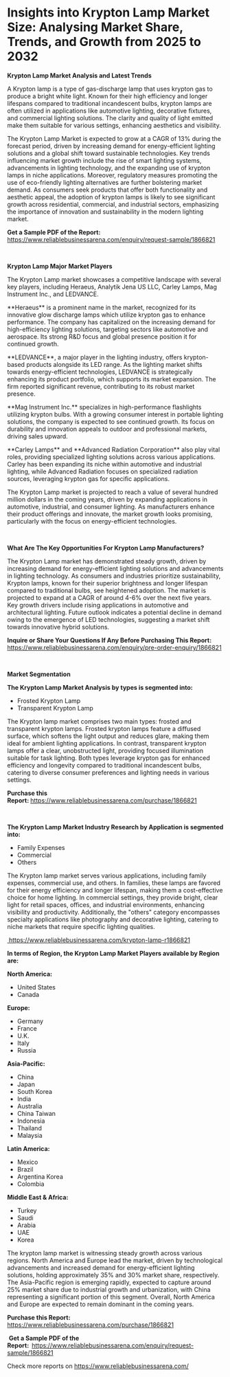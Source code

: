 <p><h1>Insights into Krypton Lamp Market Size: Analysing Market Share, Trends, and Growth from 2025 to 2032</h1></p><p><strong>Krypton Lamp Market Analysis and Latest Trends</strong></p>
<p><p>A Krypton lamp is a type of gas-discharge lamp that uses krypton gas to produce a bright white light. Known for their high efficiency and longer lifespans compared to traditional incandescent bulbs, krypton lamps are often utilized in applications like automotive lighting, decorative fixtures, and commercial lighting solutions. The clarity and quality of light emitted make them suitable for various settings, enhancing aesthetics and visibility.</p><p>The Krypton Lamp Market is expected to grow at a CAGR of 13% during the forecast period, driven by increasing demand for energy-efficient lighting solutions and a global shift toward sustainable technologies. Key trends influencing market growth include the rise of smart lighting systems, advancements in lighting technology, and the expanding use of krypton lamps in niche applications. Moreover, regulatory measures promoting the use of eco-friendly lighting alternatives are further bolstering market demand. As consumers seek products that offer both functionality and aesthetic appeal, the adoption of krypton lamps is likely to see significant growth across residential, commercial, and industrial sectors, emphasizing the importance of innovation and sustainability in the modern lighting market.</p></p>
<p><strong>Get a Sample PDF of the Report:&nbsp;</strong> <a href="https://www.reliablebusinessarena.com/enquiry/request-sample/1866821?utm_campaign=3118&utm_medium=2&utm_source=Github&utm_content=ia&utm_term=05042025&utm_id=krypton-lamp">https://www.reliablebusinessarena.com/enquiry/request-sample/1866821</a></p>
<p>&nbsp;</p>
<p><strong>Krypton Lamp Major Market Players</strong></p>
<p><p>The Krypton Lamp market showcases a competitive landscape with several key players, including Heraeus, Analytik Jena US LLC, Carley Lamps, Mag Instrument Inc., and LEDVANCE. </p><p>**Heraeus** is a prominent name in the market, recognized for its innovative glow discharge lamps which utilize krypton gas to enhance performance. The company has capitalized on the increasing demand for high-efficiency lighting solutions, targeting sectors like automotive and aerospace. Its strong R&D focus and global presence position it for continued growth.</p><p>**LEDVANCE**, a major player in the lighting industry, offers krypton-based products alongside its LED range. As the lighting market shifts towards energy-efficient technologies, LEDVANCE is strategically enhancing its product portfolio, which supports its market expansion. The firm reported significant revenue, contributing to its robust market presence.</p><p>**Mag Instrument Inc.** specializes in high-performance flashlights utilizing krypton bulbs. With a growing consumer interest in portable lighting solutions, the company is expected to see continued growth. Its focus on durability and innovation appeals to outdoor and professional markets, driving sales upward.</p><p>**Carley Lamps** and **Advanced Radiation Corporation** also play vital roles, providing specialized lighting solutions across various applications. Carley has been expanding its niche within automotive and industrial lighting, while Advanced Radiation focuses on specialized radiation sources, leveraging krypton gas for specific applications.</p><p>The Krypton Lamp market is projected to reach a value of several hundred million dollars in the coming years, driven by expanding applications in automotive, industrial, and consumer lighting. As manufacturers enhance their product offerings and innovate, the market growth looks promising, particularly with the focus on energy-efficient technologies.</p></p>
<p>&nbsp;</p>
<p><strong>What Are The Key Opportunities For Krypton Lamp Manufacturers?</strong></p>
<p><p>The Krypton Lamp market has demonstrated steady growth, driven by increasing demand for energy-efficient lighting solutions and advancements in lighting technology. As consumers and industries prioritize sustainability, Krypton lamps, known for their superior brightness and longer lifespan compared to traditional bulbs, see heightened adoption. The market is projected to expand at a CAGR of around 4-6% over the next five years. Key growth drivers include rising applications in automotive and architectural lighting. Future outlook indicates a potential decline in demand owing to the emergence of LED technologies, suggesting a market shift towards innovative hybrid solutions.</p></p>
<p><strong>Inquire or Share Your Questions If Any Before Purchasing This Report:</strong> <a href="https://www.reliablebusinessarena.com/enquiry/pre-order-enquiry/1866821?utm_campaign=3118&utm_medium=2&utm_source=Github&utm_content=ia&utm_term=05042025&utm_id=krypton-lamp">https://www.reliablebusinessarena.com/enquiry/pre-order-enquiry/1866821</a></p>
<p>&nbsp;</p>
<p><strong>Market Segmentation</strong></p>
<p><strong>The Krypton Lamp Market Analysis by types is segmented into:</strong></p>
<p><ul><li>Frosted Krypton Lamp</li><li>Transparent Krypton Lamp</li></ul></p>
<p><p>The Krypton lamp market comprises two main types: frosted and transparent krypton lamps. Frosted krypton lamps feature a diffused surface, which softens the light output and reduces glare, making them ideal for ambient lighting applications. In contrast, transparent krypton lamps offer a clear, unobstructed light, providing focused illumination suitable for task lighting. Both types leverage krypton gas for enhanced efficiency and longevity compared to traditional incandescent bulbs, catering to diverse consumer preferences and lighting needs in various settings.</p></p>
<p><strong>Purchase this Report:&nbsp;</strong><a href="https://www.reliablebusinessarena.com/purchase/1866821?utm_campaign=3118&utm_medium=2&utm_source=Github&utm_content=ia&utm_term=05042025&utm_id=krypton-lamp">https://www.reliablebusinessarena.com/purchase/1866821</a></p>
<p>&nbsp;</p>
<p><strong>The Krypton Lamp Market Industry Research by Application is segmented into:</strong></p>
<p><ul><li>Family Expenses</li><li>Commercial</li><li>Others</li></ul></p>
<p><p>The Krypton lamp market serves various applications, including family expenses, commercial use, and others. In families, these lamps are favored for their energy efficiency and longer lifespan, making them a cost-effective choice for home lighting. In commercial settings, they provide bright, clear light for retail spaces, offices, and industrial environments, enhancing visibility and productivity. Additionally, the "others" category encompasses specialty applications like photography and decorative lighting, catering to niche markets that require specific lighting qualities.</p></p>
<p><a href="https://www.reliablebusinessarena.com/krypton-lamp-r1866821?utm_campaign=3118&utm_medium=2&utm_source=Github&utm_content=ia&utm_term=05042025&utm_id=krypton-lamp">&nbsp;https://www.reliablebusinessarena.com/krypton-lamp-r1866821</a></p>
<p><strong>In terms of Region, the Krypton Lamp Market Players available by Region are:</strong></p>
<p>
    <p> <strong> North America: </strong>
        <ul>
            <li>United States</li>
            <li>Canada</li>
        </ul>
        </p> 
    <p> <strong> Europe: </strong>
        <ul>
            <li>Germany</li>
            <li>France</li>
            <li>U.K.</li>
            <li>Italy</li>
            <li>Russia</li>
        </ul>
        </p> 
    <p> <strong> Asia-Pacific: </strong>
        <ul>
            <li>China</li>
            <li>Japan</li>
            <li>South Korea</li>
            <li>India</li>
            <li>Australia</li>
            <li>China Taiwan</li>
            <li>Indonesia</li>
            <li>Thailand</li>
            <li>Malaysia</li>
        </ul>
        </p> 
    <p> <strong> Latin America: </strong>
        <ul>
            <li>Mexico</li>
            <li>Brazil</li>
            <li>Argentina Korea</li>
            <li>Colombia</li>
        </ul>
        </p> 
    <p> <strong> Middle East & Africa: </strong>
        <ul>
            <li>Turkey</li>
            <li>Saudi</li>
            <li>Arabia</li>
            <li>UAE</li>
            <li>Korea</li>
        </ul>
    </p>
    </p>
<p><p>The krypton lamp market is witnessing steady growth across various regions. North America and Europe lead the market, driven by technological advancements and increased demand for energy-efficient lighting solutions, holding approximately 35% and 30% market share, respectively. The Asia-Pacific region is emerging rapidly, expected to capture around 25% market share due to industrial growth and urbanization, with China representing a significant portion of this segment. Overall, North America and Europe are expected to remain dominant in the coming years.</p></p>
<p><strong>Purchase this Report: </strong><a href="https://www.reliablebusinessarena.com/purchase/1866821?utm_campaign=3118&utm_medium=2&utm_source=Github&utm_content=ia&utm_term=05042025&utm_id=krypton-lamp">https://www.reliablebusinessarena.com/purchase/1866821</a></p>
<p>&nbsp;<strong>Get a Sample PDF of the Report:&nbsp;&nbsp;</strong><a href="https://www.reliablebusinessarena.com/enquiry/request-sample/1866821?utm_campaign=3118&utm_medium=2&utm_source=Github&utm_content=ia&utm_term=05042025&utm_id=krypton-lamp">https://www.reliablebusinessarena.com/enquiry/request-sample/1866821</a></p>
<p><strong></strong></p>
<p>Check more reports on <a href="https://www.reliablebusinessarena.com/?utm_campaign=3118&utm_medium=2&utm_source=Github&utm_content=ia&utm_term=05042025&utm_id=krypton-lamp">https://www.reliablebusinessarena.com/</a></p>